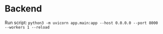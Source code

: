 # Backend

Run script: `python3 -m uvicorn app.main:app --host 0.0.0.0 --port 8000 --workers 1 --reload`
